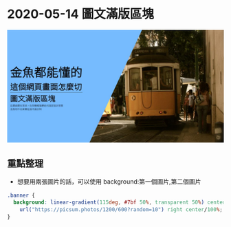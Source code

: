 # 2020-05-14 圖文滿版區塊

![成品](./completed.jpg)

## 重點整理

- 想要用兩張圖片的話，可以使用 background:第一個圖片,第二個圖片

```css
.banner {
  background: linear-gradient(115deg, #7bf 50%, transparent 50%) center center/100%,
    url("https://picsum.photos/1200/600?random=10") right center/100%;
}
```
